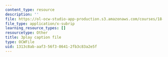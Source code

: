 ```yaml
---
content_type: resource
description: ''
file: https://ol-ocw-studio-app-production.s3.amazonaws.com/courses/18-06sc-linear-algebra-fall-2011/1313c8abaaf356f386412fb3c83a2e5f_VYS9EYZ3gCo.vtt
file_type: application/x-subrip
learning_resource_types: []
resourcetype: Other
title: 3play caption file
type: OCWFile
uid: 1313c8ab-aaf3-56f3-8641-2fb3c83a2e5f
---
```

